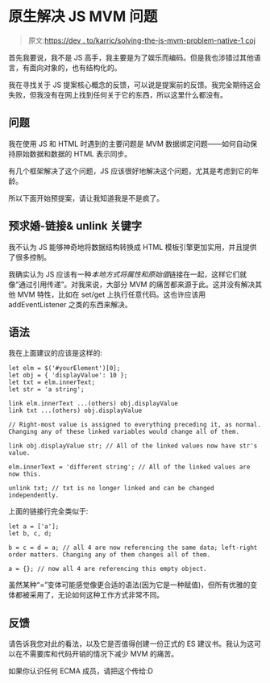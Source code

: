 # 原生解决 JS MVM 问题

> 原文:[https://dev . to/karric/solving-the-js-mvm-problem-native-1 coj](https://dev.to/karric/solving-the-js-mvm-problem-natively-1coj)

首先我要说，我不是 JS 高手，我主要是为了娱乐而编码。但是我也涉猎过其他语言，有面向对象的，也有结构化的。

我在寻找关于 JS 提案核心概念的反馈，可以说是提案前的反馈。我完全期待这会失败，但我没有在网上找到任何关于它的东西，所以这里什么都没有。

## [](#the-problem)问题

我在使用 JS 和 HTML 时遇到的主要问题是 MVM 数据绑定问题——如何自动保持原始数据和数据的 HTML 表示同步。

有几个框架解决了这个问题，JS 应该很好地解决这个问题，尤其是考虑到它的年龄。

所以下面开始预提案，请让我知道我是不是疯了。

## [](#preproposal-link-amp-unlink-keyword)预求婚-链接& unlink 关键字

我不认为 JS 能够神奇地将数据结构转换成 HTML 模板引擎更加实用，并且提供了很多控制。

我确实认为 JS 应该有一种*本地方式将属性和原始值*链接在一起，这样它们就像“通过引用传递”。对我来说，大部分 MVM 的痛苦都来源于此。这并没有解决其他 MVM 特性，比如在 set/get 上执行任意代码。这也许应该用 addEventListener 之类的东西来解决。

## [](#syntax)语法

我在上面建议的应该是这样的:

```
let elm = $('#yourElement')[0];
let obj = { 'displayValue': 10 };
let txt = elm.innerText;
let str = 'a string';

link elm.innerText ...(others) obj.displayValue 
link txt ...(others) obj.displayValue 

// Right-most value is assigned to everything preceding it, as normal. Changing any of these linked variables would change all of them.

link obj.displayValue str; // All of the linked values now have str's value.

elm.innerText = 'different string'; // All of the linked values are now this.

unlink txt; // txt is no longer linked and can be changed independently. 
```

上面的链接行完全类似于:

```
let a = ['a'];
let b, c, d;

b = c = d = a; // all 4 are now referencing the same data; left-right order matters. Changing any of them changes all of them.

a = {}; // now all 4 are referencing this empty object. 
```

虽然某种“=”变体可能感觉像更合适的语法(因为它是一种赋值)，但所有优雅的变体都被采用了，无论如何这种工作方式非常不同。

## [](#feedback)反馈

请告诉我您对此的看法，以及它是否值得创建一份正式的 ES 建议书。我认为这可以在不需要库和代码开销的情况下减少 MVM 的痛苦。

如果你认识任何 ECMA 成员，请把这个传给:D